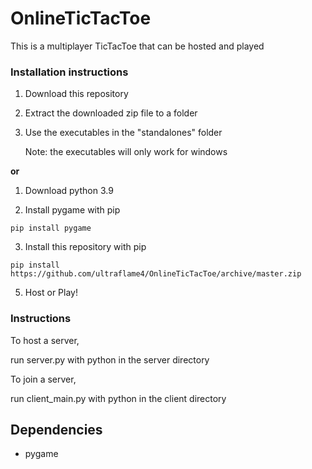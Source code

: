 # OnlineTicTacToe
This is a multiplayer TicTacToe
that can be hosted and played

### Installation instructions

1. Download this repository
2. Extract the downloaded zip file to a folder
3. Use the executables in the "standalones" folder 
   
   Note: the executables will only work for windows


 **or**

1. Download python 3.9

2. Install pygame with pip
```
pip install pygame
```

3. Install this repository with pip

```
pip install https://github.com/ultraflame4/OnlineTicTacToe/archive/master.zip
```

5. Host or Play!


### Instructions

To host a server,

run server.py with python in the server directory

To join a server,

run client_main.py with python in the client directory


## Dependencies
* pygame
